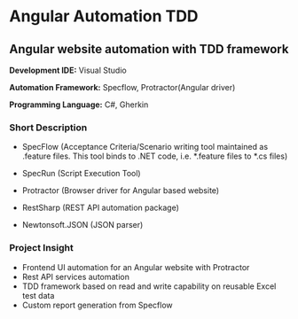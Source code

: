 # Angular Automation TDD
## Angular website automation with TDD framework

**Development IDE:** Visual Studio

**Automation Framework:** Specflow, Protractor(Angular driver)

**Programming Language:** C#, Gherkin


### Short Description
- SpecFlow (Acceptance Criteria/Scenario writing tool maintained as .feature files. This tool binds to .NET code, i.e. *.feature files to *.cs files)

- SpecRun (Script Execution Tool)

- Protractor (Browser driver for Angular based website)

- RestSharp (REST API automation package)

- Newtonsoft.JSON (JSON parser)

### Project Insight
- Frontend UI automation for an Angular website with Protractor
- Rest API services automation
- TDD framework based on read and write capability on reusable Excel test data
- Custom report generation from Specflow
